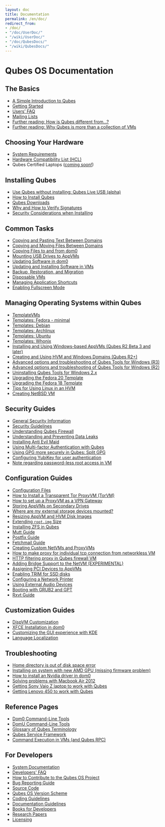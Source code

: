 ```yaml
---
layout: doc
title: Documentation
permalink: /en/doc/
redirect_from:
- /doc/
- "/doc/UserDoc/"
- "/wiki/UserDoc/"
- "/doc/QubesDocs/"
- "/wiki/QubesDocs/"
---
```


Qubes OS Documentation
======================

The Basics
----------
 *  [A Simple Introduction to Qubes](/en/intro/)
 *  [Getting Started](/en/doc/getting-started/)
 *  [Users' FAQ](/en/doc/user-faq/)
 *  [Mailing Lists](/en/doc/mailing-lists/)
 *  [Further reading: How is Qubes different from...?](http://blog.invisiblethings.org/2012/09/12/how-is-qubes-os-different-from.html)
 *  [Further reading: Why Qubes is more than a collection of VMs](http://www.invisiblethingslab.com/resources/2014/Software_compartmentalization_vs_physical_separation.pdf)


Choosing Your Hardware
----------------------
 *  [System Requirements](/en/doc/system-requirements/)
 *  [Hardware Compatibility List (HCL)](/en/hcl)
 *  Qubes Certified Laptops ([coming soon!](https://twitter.com/Puri_sm/status/644963433293717504))


Installing Qubes
----------------
 *  [Use Qubes without installing: Qubes Live USB (alpha)](https://groups.google.com/d/msg/qubes-users/IQdCEpkooto/iyMh3LuzCAAJ)
 *  [How to Install Qubes](/en/doc/installation-guide/)
 *  [Qubes Downloads](/en/downloads/)
 *  [Why and How to Verify Signatures](/en/doc/verifying-signatures/)
 *  [Security Considerations when Installing](/en/doc/install-security/)


Common Tasks
------------
 *  [Copying and Pasting Text Between Domains](/en/doc/copy-paste/)
 *  [Copying and Moving Files Between Domains](/en/doc/copying-files/)
 *  [Copying Files to and from dom0](/en/doc/copy-to-dom0/)
 *  [Mounting USB Drives to AppVMs](/en/doc/stick-mounting/)
 *  [Updating Software in dom0](/en/doc/software-update-dom0/)
 *  [Updating and Installing Software in VMs](/en/doc/software-update-vm/)
 *  [Backup, Restoration, and Migration](/en/doc/backup-restore/)
 *  [Disposable VMs](/en/doc/dispvm/)
 *  [Managing Application Shortcuts](/en/doc/managing-appvm-shortcuts/)
 *  [Enabling Fullscreen Mode](/en/doc/full-screen-mode/)


Managing Operating Systems within Qubes
---------------------------------------
 *  [TemplateVMs](/en/doc/templates/)
 *  [Templates: Fedora - minimal](/en/doc/templates/fedora-minimal/)
 *  [Templates: Debian](/en/doc/templates/debian/)
 *  [Templates: Archlinux](/en/doc/templates/archlinux/)
 *  [Templates: Ubuntu](/en/doc/templates/ubuntu/)
 *  [Templates: Whonix](/en/doc/templates/whonix/)
 *  [Installing and Using Windows-based AppVMs (Qubes R2 Beta 3 and later)](/en/doc/windows-appvms/)
 *  [Creating and Using HVM and Windows Domains (Qubes R2+)](/en/doc/hvm-create/)
 *  [Advanced options and troubleshooting of Qubes Tools for Windows (R3)](/en/doc/windows-tools-3/)
 *  [Advanced options and troubleshooting of Qubes Tools for Windows (R2)](/en/doc/windows-tools-2/)
 *  [Uninstalling Qubes Tools for Windows 2.x](/en/doc/uninstalling-windows-tools-2/)
 *  [Upgrading the Fedora 20 Template](/en/doc/fedora-template-upgrade-20/)
 *  [Upgrading the Fedora 18 Template](/en/doc/fedora-template-upgrade-18/)
 *  [Tips for Using Linux in an HVM](/en/doc/linux-hvm-tips/)
 *  [Creating NetBSD VM](https://groups.google.com/group/qubes-devel/msg/4015c8900a813985)


Security Guides
---------------
 *  [General Security Information](/en/doc/qubes-security/)
 *  [Security Guidelines](/en/doc/security-guidelines/)
 *  [Understanding Qubes Firewall](/en/doc/qubes-firewall/)
 *  [Understanding and Preventing Data Leaks](/en/doc/data-leaks/)
 *  [Installing Anti Evil Maid](/en/doc/anti-evil-maid/)
 *  [Using Multi-factor Authentication with Qubes](/en/doc/multifactor-authentication/)
 *  [Using GPG more securely in Qubes: Split GPG](/en/doc/split-gpg/)
 *  [Configuring YubiKey for user authentication](/en/doc/yubi-key/)
 *  [Note regarding password-less root access in VM](/en/doc/vm-sudo/)


Configuration Guides
--------------------
 *  [Configuration Files](/en/doc/config-files/)
 *  [How to Install a Transparent Tor ProxyVM (TorVM)](/en/doc/torvm/)
 *  [How to set up a ProxyVM as a VPN Gateway](/en/doc/vpn/)
 *  [Storing AppVMs on Secondary Drives](/en/doc/secondary-storage/)
 *  [Where are my external storage devices mounted?](/en/doc/external-device-mount-point/)
 *  [Resizing AppVM and HVM Disk Images](/en/doc/resize-disk-image/)
 *  [Extending `root.img` Size](/en/doc/resize-root-disk-image/)
 *  [Installing ZFS in Qubes](/en/doc/zfs/)
 *  [Mutt Guide](/en/doc/mutt/)
 *  [Postfix Guide](/en/doc/postfix/)
 *  [Fetchmail Guide](/en/doc/fetchmail/)
 *  [Creating Custom NetVMs and ProxyVMs](http://theinvisiblethings.blogspot.com/2011/09/playing-with-qubes-networking-for-fun.html)
 *  [How to make proxy for individual tcp connection from networkless VM](https://groups.google.com/group/qubes-devel/msg/4ca950ab6d7cd11a)
 *  [HTTP filtering proxy in Qubes firewall VM](https://groups.google.com/group/qubes-devel/browse_thread/thread/5252bc3f6ed4b43e/d881deb5afaa2a6c#39c95d63fccca12b)
 *  [Adding Bridge Support to the NetVM (EXPERIMENTAL)](/en/doc/network-bridge-support/)
 *  [Assigning PCI Devices to AppVMs](/en/doc/assigning-devices/)
 *  [Enabling TRIM for SSD disks](/en/doc/disk-trim/)
 *  [Configuring a Network Printer](/en/doc/network-printer/)
 *  [Using External Audio Devices](/en/doc/external-audio/)
 *  [Booting with GRUB2 and GPT](https://groups.google.com/group/qubes-devel/browse_thread/thread/e4ac093cabd37d2b/d5090c20d92c4128#d5090c20d92c4128)
 *  [Rxvt Guide](/en/doc/rxvt/)


Customization Guides
--------------------
 *  [DispVM Customization](/en/doc/dispvm-customization/)
 *  [XFCE Installation in dom0](/en/doc/xfce/)
 *  [Customizing the GUI experience with KDE](https://groups.google.com/d/topic/qubes-users/KhfzF19NG1s/discussion)
 *  [Language Localization](/en/doc/language-localization/)


Troubleshooting
---------------
 *  [Home directory is out of disk space error](/en/doc/out-of-memory/)
 *  [Installing on system with new AMD GPU (missing firmware problem)](https://groups.google.com/group/qubes-devel/browse_thread/thread/e27a57b0eda62f76)
 *  [How to install an Nvidia driver in dom0](/en/doc/install-nvidia-driver/)
 *  [Solving problems with Macbook Air 2012](https://groups.google.com/group/qubes-devel/browse_thread/thread/b8b0d819d2a4fc39/d50a72449107ab21#8a9268c09d105e69)
 *  [Getting Sony Vaio Z laptop to work with Qubes](/en/doc/sony-vaio-tinkering/)
 *  [Getting Lenovo 450 to work with Qubes](/en/doc/lenovo450-tinkering/)


Reference Pages
---------------
 *  [Dom0 Command-Line Tools](/en/doc/dom0-tools/)
 *  [DomU Command-Line Tools](/en/doc/vm-tools/)
 *  [Glossary of Qubes Terminology](/en/doc/glossary/)
 *  [Qubes Service Framework](/en/doc/qubes-service/)
 *  [Command Execution in VMs (and Qubes RPC)](/en/doc/qrexec/)


For Developers
--------------
 *  [System Documentation](/en/doc/system-doc/)
 *  [Developers' FAQ](/en/doc/devel-faq/)
 *  [How to Contribute to the Qubes OS Project](/en/doc/contributing/)
 *  [Bug Reporting Guide](/en/doc/reporting-bugs/)
 *  [Source Code](/en/doc/source-code/)
 *  [Qubes OS Version Scheme](/en/doc/version-scheme/)
 *  [Coding Guidelines](/en/doc/coding-style/)
 *  [Documentation Guidelines](/en/doc/doc-guidelines/)
 *  [Books for Developers](/en/doc/devel-books/)
 *  [Research Papers](/en/doc/qubes-research/)
 *  [Licensing](/en/doc/license/)
